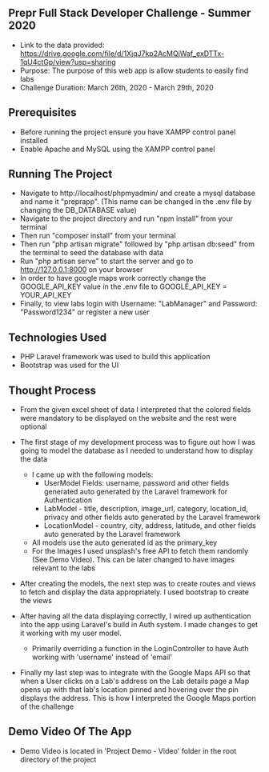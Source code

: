 ## Prepr Full Stack Developer Challenge - Summer 2020
 * Link to the data provided: https://drive.google.com/file/d/1XjqJ7kp2AcMQjWaf_exDTTx-1qU4ctGp/view?usp=sharing
 * Purpose: The purpose of this web app is allow students to easily find labs
 * Challenge Duration: March 26th, 2020 - March 29th, 2020

## Prerequisites
* Before running the project ensure you have XAMPP control panel installed
* Enable Apache and MySQL using the XAMPP control panel

## Running The Project
* Navigate to http://localhost/phpmyadmin/ and create a mysql database and name it "preprapp". (This name can be changed in the .env file by changing the DB_DATABASE value)
* Navigate to the project directory and run "npm install" from your terminal
* Then run "composer install" from your terminal
* Then run "php artisan migrate" followed by "php artisan db:seed" from the terminal to seed the database with data
* Run "php artisan serve" to start the server and go to http://127.0.0.1:8000 on your browser
* In order to have google maps work correctly change the GOOGLE_API_KEY value in the .env file to GOOGLE_API_KEY = YOUR_API_KEY
* Finally, to view labs login with Username: "LabManager" and Password: "Password1234" or register a new user

## Technologies Used
* PHP Laravel framework was used to build this application
* Bootstrap was used for the UI 

## Thought Process
* From the given excel sheet of data I interpreted that the colored fields were mandatory to be displayed on the website and the rest were optional
* The first stage of my development process was to figure out how I was going to model the database as I needed to understand how to display the data
  * I came up with the following models: 
    * UserModel Fields: username, password and other fields generated auto generated by the Laravel framework for Authentication
    * LabModel - title, description, image_url, category, location_id, privacy and other fields auto generated by the Laravel framework 
    * LocationModel - country, city, address, latitude, and other fields auto generated by the Laravel framework
  * All models use the auto generated id as the primary_key
  * For the Images I used unsplash's free API to fetch them randomly (See Demo Video). This can be later changed to have images relevant to the labs
* After creating the models, the next step was to create routes and views to fetch and display the data appropriately. I used bootstrap to create the views

* After having all the data displaying correctly, I wired up authentication into the app using Laravel's build in Auth system. I made changes to get it working with my user model.
  * Primarily overriding a function in the LoginController to have Auth working with 'username' instead of 'email' 
  
* Finally my last step was to integrate with the Google Maps API so that when a User clicks on a Lab's address on the Lab details page a Map opens up with that lab's location pinned and hovering over the pin displays the address. This is how I interpreted the Google Maps portion of the challenge  

## Demo Video Of The App
 * Demo Video is located in 'Project Demo - Video' folder in the root directory of the project
